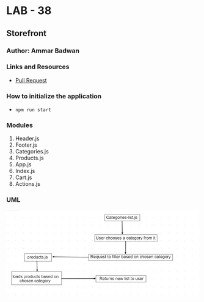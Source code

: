 # LAB - 38

## Storefront 

### Author: Ammar Badwan

### Links and Resources

- [Pull Request](https://github.com/ammarBadwan-401-advanced-javascript/storefront/pull/3)

### How to initialize the application

* `npm run start`

### Modules

1. Header.js
2. Footer.js
3. Categories.js
4. Products.js
5. App.js
6. Index.js
7. Cart.js
8. Actions.js

### UML

![storefront](./assets/storefront.jpg)